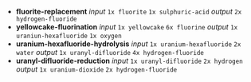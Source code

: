 - **fluorite-replacement**
	*input*
	`1x fluorite`
	`1x sulphuric-acid`
	*output*
	`2x hydrogen-fluoride`
- **yellowcake-fluorination**
	*input*
	`1x yellowcake`
	`6x fluorine`
	*output*
	`1x uraniun-hexafluoride`
	`1x oxygen`
- **uranium-hexafluoride-hydrolysis**
	*input*
	`1x uranium-hexafluoride`
	`2x water`
	*output*
	`1x uranyl-difluoride`
	`4x hydrogen-fluoride`
- **uranyl-difluoride-reduction**
	*input*
	`1x uranyl-difluoride`
	`2x hydrogen`
	*output*
	`1x uranium-dioxide`
	`2x hydrogen-fluoride`
	